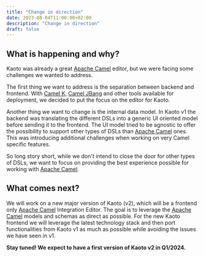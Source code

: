 ```yaml
---
title: "Change in direction"
date: 2023-08-04T11:00:00+02:00
description: "Change in direction"
draft: false
---
```


## What is happening and why?

Kaoto was already a great [Apache Camel](https://camel.apache.org/) editor, but we were facing some challenges we wanted to address.

The first thing we want to address is the separation between backend and frontend. With [Camel K,](https://camel.apache.org/camel-k) [Camel JBang](https://camel.apache.org/manual/camel-jbang.html) and other tools available for deployment, we decided to put the focus on the editor for Kaoto.

Another thing we want to change is the internal data model. In Kaoto v1 the backend was translating the different DSLs into a generic UI oriented model before sending it to the frontend. The UI model tried to be agnostic to offer the possibility to support other types of DSLs than [Apache Camel](https://camel.apache.org/) ones. This was introducing additional challenges when working on very Camel specific features.

So long story short, while we don't intend to close the door for other types of DSLs, we want to focus on providing the best experience possible for working with [Apache Camel](https://camel.apache.org/).

## What comes next?

We will work on a new major version of Kaoto (v2), which will be a frontend only [Apache Camel](https://camel.apache.org/) Integration Editor. The goal is to leverage the [Apache Camel](https://camel.apache.org/) models and schemas as direct as possible. For the new Kaoto frontend we will leverage the latest technology stack and then port functionalities from Kaoto v1 as much as possible while avoiding the issues we have seen in v1. 

**Stay tuned! We expect to have a first version of Kaoto v2 in Q1/2024.**

